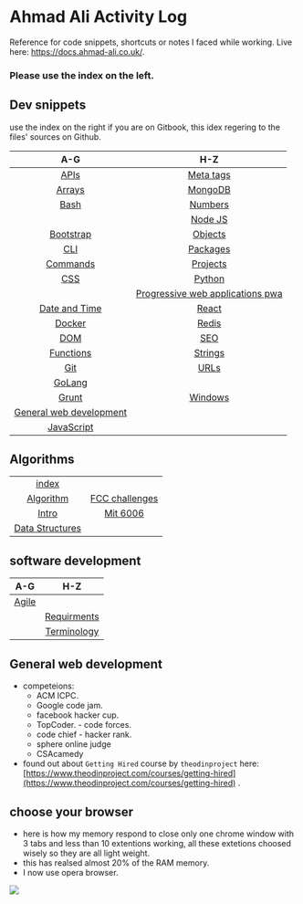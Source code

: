 # Ahmad Ali Activity Log

Reference for code snippets, shortcuts or notes I faced while working. Live here: https://docs.ahmad-ali.co.uk/.

### Please use the index on the left.


## Dev snippets

use the index on the right if you are on Gitbook, this idex regering to the files' sources on Github.

|                                              A-G                                              |                                                     H-Z                                                     |
| :-------------------------------------------------------------------------------------------: | :---------------------------------------------------------------------------------------------------------: |
|                                 [APIs](/snippets/API-list.md)                                 |                                       [Meta tags](/snippets/meta.md)                                        |
|     [Arrays](https://github.com/ahmad-ali14/Activity-log/blob/master/snippets/arrays.md)      |            [MongoDB](https://github.com/ahmad-ali14/Activity-log/blob/master/snippets/mongo.md)             |
|       [Bash](https://github.com/ahmad-ali14/Activity-log/blob/master/snippets/bash.md)        |           [Numbers](https://github.com/ahmad-ali14/Activity-log/blob/master/snippets/numbers.md)            |
|                                                                                               |             [Node JS](https://github.com/ahmad-ali14/Activity-log/blob/master/snippets/node.md)             |
|  [Bootstrap](https://github.com/ahmad-ali14/Activity-log/blob/master/snippets/bootstrap.md)   |           [Objects](https://github.com/ahmad-ali14/Activity-log/blob/master/snippets/objects.md)            |
|        [CLI](https://github.com/ahmad-ali14/Activity-log/blob/master/snippets/cli.md)         |          [Packages](https://github.com/ahmad-ali14/Activity-log/blob/master/snippets/packages.md)           |
|   [Commands](https://github.com/ahmad-ali14/Activity-log/blob/master/snippets/commands.md)    |          [Projects](https://github.com/ahmad-ali14/Activity-log/blob/master/snippets/projects.md)           |
|        [CSS](https://github.com/ahmad-ali14/Activity-log/blob/master/snippets/css.md)         |            [Python](https://github.com/ahmad-ali14/Activity-log/blob/master/snippets/python.md)             |
|                                                                                               | [Progressive web applications pwa](https://github.com/ahmad-ali14/Activity-log/blob/master/snippets/pwa.md) |
| [Date and Time](https://github.com/ahmad-ali14/Activity-log/blob/master/snippets/dateTime.md) |             [React](https://github.com/ahmad-ali14/Activity-log/blob/master/snippets/react.md)              |
|     [Docker](https://github.com/ahmad-ali14/Activity-log/blob/master/snippets/docker.md)      |             [Redis](https://github.com/ahmad-ali14/Activity-log/blob/master/snippets/redis.md)              |
|        [DOM](https://github.com/ahmad-ali14/Activity-log/blob/master/snippets/dom.md)         |               [SEO](https://github.com/ahmad-ali14/Activity-log/blob/master/snippets/seo.md)                |
|  [Functions](https://github.com/ahmad-ali14/Activity-log/blob/master/snippets/functions.md)   |           [Strings](https://github.com/ahmad-ali14/Activity-log/blob/master/snippets/strings.md)            |
|        [Git](https://github.com/ahmad-ali14/Activity-log/blob/master/snippets/git.md)         |              [URLs](https://github.com/ahmad-ali14/Activity-log/blob/master/snippets/urls.md)               |
|       [GoLang](https://github.com/ahmad-ali14/Activity-log/blob/master/snippets/go.md)        |                                                                                                             |
|      [Grunt](https://github.com/ahmad-ali14/Activity-log/blob/master/snippets/grunt.md)       |           [Windows](https://github.com/ahmad-ali14/Activity-log/blob/master/snippets/windows.md)            |
|                     [General web development](./#general-web-development)                     |                                                                                                             |
|  [JavaScript](https://github.com/ahmad-ali14/Activity-log/blob/master/snippets/generalJs.md)  |                                                                                                             |

## Algorithms
|                                                                                                         |                                                                                                      |
| :-----------------------------------------------------------------------------------------------------: | :--------------------------------------------------------------------------------------------------: |
|          [index](https://github.com/ahmad-ali14/Activity-log/blob/master/algorithms/README.md)          |
|      [Algorithm](https://github.com/ahmad-ali14/Activity-log/blob/master/algorithms/algorithms.md)      | [FCC challenges](https://github.com/ahmad-ali14/Activity-log/blob/master/algorithms/freecodecamp.md) |
|     [Intro](https://github.com/ahmad-ali14/Activity-log/blob/master/algorithms/algorithmsnotes.md)      |      [Mit 6006](https://github.com/ahmad-ali14/Activity-log/blob/master/algorithms/mit6006.md)       |
| [Data Structures](https://github.com/ahmad-ali14/Activity-log/blob/master/algorithms/datastructures.md) |                                                                                                      |


## software development
|                                              A-G                                               |                                                    H-Z                                                     |
| :--------------------------------------------------------------------------------------------: | :--------------------------------------------------------------------------------------------------------: |
| [Agile](https://github.com/ahmad-ali14/Activity-log/blob/master/software_development/agile.md) |                                                                                                            |
|                                                                                                | [Requirments](https://github.com/ahmad-ali14/Activity-log/blob/master/software_development/requirments.md) |
|                                                                                                | [Terminology](https://github.com/ahmad-ali14/Activity-log/blob/master/software_development/terminology.md) |

## General web development

* competeions:
  * ACM ICPC.
  * Google code jam.
  * facebook hacker cup.
  * TopCoder. - code forces.
  * code chief - hacker rank.
  * sphere online judge
  * CSAcamedy
* found out about `Getting Hired` course by `theodinproject` here: [https://www.theodinproject.com/courses/getting-hired](https://www.theodinproject.com/courses/getting-hired) .

## choose your browser

* here is how my memory respond to close only one chrome window with 3 tabs and less than 10 extentions working, all these extetions choosed wisely so they are all light weight.
* this has realsed almost 20% of the RAM memory.
* I now use opera browser.

![](https://i.imgur.com/XUbSPc3.png)

